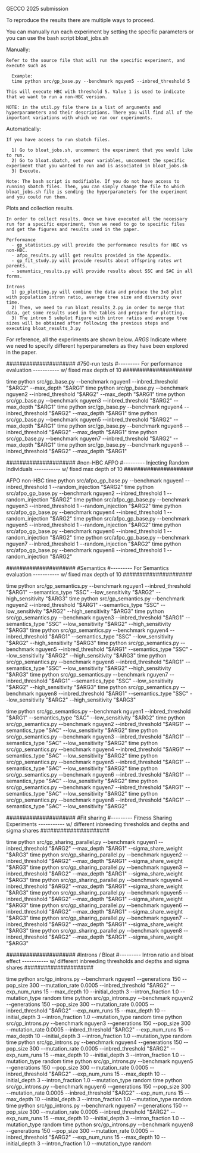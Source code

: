 GECCO 2025 submission

  To reproduce the results there are multiple ways to proceed. 
  
  You can manually run each experiment by setting the specific parameters or you can use the bash script bloat_jobs.sh 

  Manually:

    Refer to the source file that will run the specific experiment, and execute such as

      Example:
      time python src/gp_base.py --benchmark nguyen5 --inbred_threshold 5

    This will execute HBC with threshold 5. Value 1 is used to indicate that we want to run a non-HBC version.

    NOTE: in the util.py file there is a list of arguments and hyperparameters and their descriptions. There you will find all of the important variations with which we ran our experiments.


  Automatically:

    If you have access to run sbatch files. 
    
      1) Go to bloat_jobs.sh, uncomment the experiment that you would like to run.
      2) Go to bloat.sbatch, set your variables, uncomment the specific experiment that you wanted to run and is associated in bloat_jobs.sh
      3) Execute.

    Note: The bash script is modifiable. If you do not have access to running sbatch files. Then, you can simply change the file to which bloat_jobs.sh file is sending the hyperparameters for the experiment and you could run them.

  Plots and collection results.

    In order to collect results. Once we have executed all the necessary run for a specific experiment, then we need to go to specific files and get the figures and results used in the paper.
  
    Performance
      - gp_statistics.py will provide the performance results for HBC vs non-HBC.
      - afpo_results.py will get results provided in the Appendix.
      - gp_fit_study.py will provide results about offspring rates wrt parents.
      - semantics_results.py will provide results about SSC and SAC in all forms.
  
    Introns
      1) gp_plotting.py will combine the data and produce the 3x8 plot with population intron ratio, average tree size and diversity over time.
      2) Then, we need to run bloat_results_2.py in order to merge that data, get some results used in the tables and prepare for plotting.
      3) The intron 5 subplot Figure with intron ratios and average tree sizes will be obtained after following the previous steps and executing bloat_results_3.py


For reference, all the experiments are shown below. $ARGS$ Indicate where we need to specify different hyperparameters as they have been explored in the paper.
  
#####################
#750-run tests      #--------- For performance evaluation ----------- w/ fixed max depth of 10
#####################

<!-- echo "Running job with Inbred Threshold: $ARG2 and Maximum Depth: 10" -->

time python src/gp_base.py --benchmark nguyen1 --inbred_threshold "$ARG2" --max_depth "$ARG1"
time python src/gp_base.py --benchmark nguyen2 --inbred_threshold "$ARG2" --max_depth "$ARG1"
time python src/gp_base.py --benchmark nguyen3 --inbred_threshold "$ARG2" --max_depth "$ARG1"
time python src/gp_base.py --benchmark nguyen4 --inbred_threshold "$ARG2" --max_depth "$ARG1"
time python src/gp_base.py --benchmark nguyen5 --inbred_threshold "$ARG2" --max_depth "$ARG1"
time python src/gp_base.py --benchmark nguyen6 --inbred_threshold "$ARG2" --max_depth "$ARG1"
time python src/gp_base.py --benchmark nguyen7 --inbred_threshold "$ARG2" --max_depth "$ARG1"
time python src/gp_base.py --benchmark nguyen8 --inbred_threshold "$ARG2" --max_depth "$ARG1"

#####################
#non-HBC AFPO       #--------- Injecting Random Individuals ----------- w/ fixed max depth of 10
#####################

<!-- echo "Running job with random injection: $ARG2 and Maximum Depth: 10" -->

AFPO non-HBC
time python src/afpo_gp_base.py --benchmark nguyen1 --inbred_threshold 1 --random_injection "$ARG2" 
time python src/afpo_gp_base.py --benchmark nguyen2 --inbred_threshold 1 --random_injection "$ARG2" 
time python src/afpo_gp_base.py --benchmark nguyen3 --inbred_threshold 1 --random_injection "$ARG2" 
time python src/afpo_gp_base.py --benchmark nguyen4 --inbred_threshold 1 --random_injection "$ARG2" 
time python src/afpo_gp_base.py --benchmark nguyen5 --inbred_threshold 1 --random_injection "$ARG2" 
time python src/afpo_gp_base.py --benchmark nguyen6 --inbred_threshold 1 --random_injection "$ARG2" 
time python src/afpo_gp_base.py --benchmark nguyen7 --inbred_threshold 1 --random_injection "$ARG2" 
time python src/afpo_gp_base.py --benchmark nguyen8 --inbred_threshold 1 --random_injection "$ARG2" 

#####################
#Semantics          #--------- For Semantics evaluation ----------- w/ fixed max depth of 10
#####################

<!-- echo "Running job with HBC Threshold: $ARG1 and Semantics Type: SSC and Low Sensitivity: $ARG2 and High Sensitivity $ARG3" -->

time python src/gp_semantics.py --benchmark nguyen1 --inbred_threshold "$ARG1" --semantics_type "SSC" --low_sensitivity "$ARG2" --high_sensitivity "$ARG3"
time python src/gp_semantics.py --benchmark nguyen2 --inbred_threshold "$ARG1" --semantics_type "SSC" --low_sensitivity "$ARG2" --high_sensitivity "$ARG3"
time python src/gp_semantics.py --benchmark nguyen3 --inbred_threshold "$ARG1" --semantics_type "SSC" --low_sensitivity "$ARG2" --high_sensitivity "$ARG3"
time python src/gp_semantics.py --benchmark nguyen4 --inbred_threshold "$ARG1" --semantics_type "SSC" --low_sensitivity "$ARG2" --high_sensitivity "$ARG3"
time python src/gp_semantics.py --benchmark nguyen5 --inbred_threshold "$ARG1" --semantics_type "SSC" --low_sensitivity "$ARG2" --high_sensitivity "$ARG3"
time python src/gp_semantics.py --benchmark nguyen6 --inbred_threshold "$ARG1" --semantics_type "SSC" --low_sensitivity "$ARG2" --high_sensitivity "$ARG3"
time python src/gp_semantics.py --benchmark nguyen7 --inbred_threshold "$ARG1" --semantics_type "SSC" --low_sensitivity "$ARG2" --high_sensitivity "$ARG3"
time python src/gp_semantics.py --benchmark nguyen8 --inbred_threshold "$ARG1" --semantics_type "SSC" --low_sensitivity "$ARG2" --high_sensitivity "$ARG3"

<!-- 
echo "Running job with HBC Threshold: $ARG1 and Semantics Type: SAC and Low Sensitivity: $ARG2" -->

time python src/gp_semantics.py --benchmark nguyen1 --inbred_threshold "$ARG1" --semantics_type "SAC" --low_sensitivity "$ARG2"
time python src/gp_semantics.py --benchmark nguyen2 --inbred_threshold "$ARG1" --semantics_type "SAC" --low_sensitivity "$ARG2"
time python src/gp_semantics.py --benchmark nguyen3 --inbred_threshold "$ARG1" --semantics_type "SAC" --low_sensitivity "$ARG2"
time python src/gp_semantics.py --benchmark nguyen4 --inbred_threshold "$ARG1" --semantics_type "SAC" --low_sensitivity "$ARG2"
time python src/gp_semantics.py --benchmark nguyen5 --inbred_threshold "$ARG1" --semantics_type "SAC" --low_sensitivity "$ARG2"
time python src/gp_semantics.py --benchmark nguyen6 --inbred_threshold "$ARG1" --semantics_type "SAC" --low_sensitivity "$ARG2"
time python src/gp_semantics.py --benchmark nguyen7 --inbred_threshold "$ARG1" --semantics_type "SAC" --low_sensitivity "$ARG2"
time python src/gp_semantics.py --benchmark nguyen8 --inbred_threshold "$ARG1" --semantics_type "SAC" --low_sensitivity "$ARG2"


#####################
#Fit sharing   #--------- Fitness Sharing Experiments ----------- w/ different inbreeding thresholds and depths and sigma shares
#####################

<!-- echo "Running job with Inbred Threshold: $ARG2 and Maximum Depth: $ARG1 and sigma share weight: $ARG3" -->

time python src/gp_sharing_parallel.py --benchmark nguyen1 --inbred_threshold "$ARG2" --max_depth "$ARG1" --sigma_share_weight "$ARG3"
time python src/gp_sharing_parallel.py --benchmark nguyen2 --inbred_threshold "$ARG2" --max_depth "$ARG1" --sigma_share_weight "$ARG3"
time python src/gp_sharing_parallel.py --benchmark nguyen3 --inbred_threshold "$ARG2" --max_depth "$ARG1" --sigma_share_weight "$ARG3"
time python src/gp_sharing_parallel.py --benchmark nguyen4 --inbred_threshold "$ARG2" --max_depth "$ARG1" --sigma_share_weight "$ARG3"
time python src/gp_sharing_parallel.py --benchmark nguyen5 --inbred_threshold "$ARG2" --max_depth "$ARG1" --sigma_share_weight "$ARG3"
time python src/gp_sharing_parallel.py --benchmark nguyen6 --inbred_threshold "$ARG2" --max_depth "$ARG1" --sigma_share_weight "$ARG3"
time python src/gp_sharing_parallel.py --benchmark nguyen7 --inbred_threshold "$ARG2" --max_depth "$ARG1" --sigma_share_weight "$ARG3"
time python src/gp_sharing_parallel.py --benchmark nguyen8 --inbred_threshold "$ARG2" --max_depth "$ARG1" --sigma_share_weight "$ARG3"


#####################
#Introns / Bloat #--------- Intron ratio and bloat effect ----------- w/ different inbreeding thresholds and depths and sigma shares
#####################

<!-- echo "Running job with Inbred Threshold: $ARG2" -->

time python src/gp_introns.py --benchmark nguyen1 --generations 150 --pop_size 300 --mutation_rate 0.0005 --inbred_threshold "$ARG2" --exp_num_runs 15 --max_depth 10 --initial_depth 3 --intron_fraction 1.0 --mutation_type random
time python src/gp_introns.py --benchmark nguyen2 --generations 150 --pop_size 300 --mutation_rate 0.0005 --inbred_threshold "$ARG2" --exp_num_runs 15 --max_depth 10 --initial_depth 3 --intron_fraction 1.0 --mutation_type random
time python src/gp_introns.py --benchmark nguyen3 --generations 150 --pop_size 300 --mutation_rate 0.0005 --inbred_threshold "$ARG2" --exp_num_runs 15 --max_depth 10 --initial_depth 3 --intron_fraction 1.0 --mutation_type random
time python src/gp_introns.py --benchmark nguyen4 --generations 150 --pop_size 300 --mutation_rate 0.0005 --inbred_threshold "$ARG2" --exp_num_runs 15 --max_depth 10 --initial_depth 3 --intron_fraction 1.0 --mutation_type random
time python src/gp_introns.py --benchmark nguyen5 --generations 150 --pop_size 300 --mutation_rate 0.0005 --inbred_threshold "$ARG2" --exp_num_runs 15 --max_depth 10 --initial_depth 3 --intron_fraction 1.0 --mutation_type random
time python src/gp_introns.py --benchmark nguyen6 --generations 150 --pop_size 300 --mutation_rate 0.0005 --inbred_threshold "$ARG2" --exp_num_runs 15 --max_depth 10 --initial_depth 3 --intron_fraction 1.0 --mutation_type random
time python src/gp_introns.py --benchmark nguyen7 --generations 150 --pop_size 300 --mutation_rate 0.0005 --inbred_threshold "$ARG2" --exp_num_runs 15 --max_depth 10 --initial_depth 3 --intron_fraction 1.0 --mutation_type random
time python src/gp_introns.py --benchmark nguyen8 --generations 150 --pop_size 300 --mutation_rate 0.0005 --inbred_threshold "$ARG2" --exp_num_runs 15 --max_depth 10 --initial_depth 3 --intron_fraction 1.0 --mutation_type random

  
